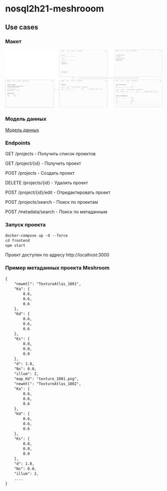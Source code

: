 # nosql2h21-meshrooom

## Use cases

### Макет
![Сценарий](usecases.png)

### Модель данных

[Модель данных](модель%20данных.pdf)

### Endpoints

GET /projects - Получить список проектов

GET /project/{id} - Получить проект

POST /projects - Создать проект

DELETE /projects/{id} - Удалить проект

POST /project/{id}/edit - Отредактировать проект

POST /projects/search - Поиск по проектам

POST /metadata/search - Поиск по метаданным

### Запуск проекта

```
docker-compose up -d --force
cd frontend
npm start
```

Проект доступен по адресу http://localhost:3000


### Пример метаданных проекта Meshroom

```
{
    "newmtl": "TextureAtlas_1001",
    "Ka": {
        0.6,
        0.6,
        0.6
    },
    "Kd": {
        0.6,
        0.6,
        0.6
    },
    "Ks": {
        0.0,
        0.0,
        0.0
    },
    "d": 1.0,
    "Ns": 0.0,
    "illum": 2,
    "map_Kd": "texture_1001.png",
    "newmtl": "TextureAtlas_1002",
    "Ka": {
        0.6,
        0.6,
        0.6
    },
    "Kd": {
        0.6,
        0.6,
        0.6
    },
    "Ks": {
        0.0,
        0.0,
        0.0
    },
    "d": 1.0,
    "Ns": 0.0,
    "illum": 2,
    ....
}
```
